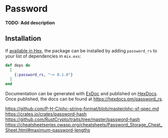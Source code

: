 # Password

**TODO: Add description**

## Installation

If [available in Hex](https://hex.pm/docs/publish), the package can be installed
by adding `password_rs` to your list of dependencies in `mix.exs`:

```elixir
def deps do
  [
    {:password_rs, "~> 0.1.0"}
  ]
end
```

Documentation can be generated with [ExDoc](https://github.com/elixir-lang/ex_doc)
and published on [HexDocs](https://hexdocs.pm). Once published, the docs can
be found at <https://hexdocs.pm/password_rs>.

https://github.com/P-H-C/phc-string-format/blob/master/phc-sf-spec.md
https://crates.io/crates/password-hash
https://github.com/RustCrypto/traits/tree/master/password-hash
https://cheatsheetseries.owasp.org/cheatsheets/Password_Storage_Cheat_Sheet.html#maximum-password-lengths